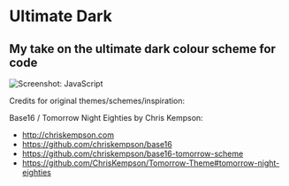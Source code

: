 # Ultimate Dark

## My take on the ultimate dark colour scheme for code

![Screenshot: JavaScript](https://github.com/rubjo/ultimate-dark/raw/master/screenshots/javascript.png)

Credits for original themes/schemes/inspiration:

Base16 / Tomorrow Night Eighties by Chris Kempson:
* http://chriskempson.com
* https://github.com/chriskempson/base16
* https://github.com/chriskempson/base16-tomorrow-scheme
* https://github.com/ChrisKempson/Tomorrow-Theme#tomorrow-night-eighties
